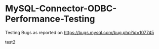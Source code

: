 # MySQL-Connector-ODBC-Performance-Testing
Testing Bugs as reported on https://bugs.mysql.com/bug.php?id=107745

test2